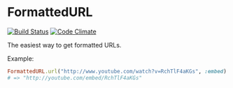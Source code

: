 FormattedURL
=============
[![Build Status](https://secure.travis-ci.org/philss/url_formatter.png?branch=master "Build Status")](http://travis-ci.org/philss/url_formatter)
[![Code Climate](https://codeclimate.com/badge.png)](https://codeclimate.com/github/philss/formatted_url)

The easiest way to get formatted URLs.

Example:

```ruby
FormattedURL.url("http://www.youtube.com/watch?v=RchTlF4aKGs", :embed)
# => "http://youtube.com/embed/RchTlF4aKGs"
```
